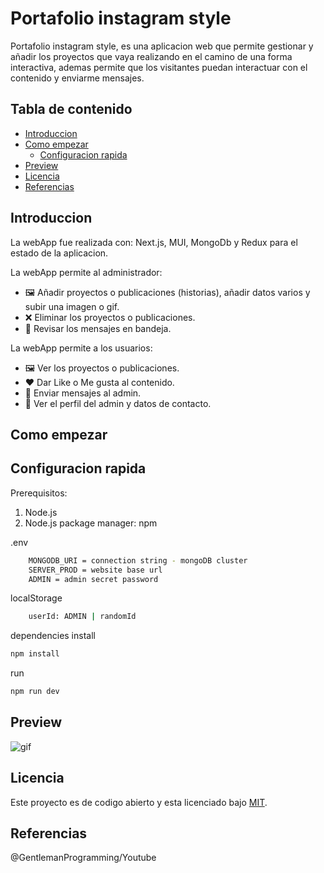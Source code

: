 # Portafolio instagram style
Portafolio instagram style, es una aplicacion web que permite gestionar y añadir los proyectos que vaya realizando en el camino de una forma interactiva, ademas permite que los visitantes puedan interactuar con el contenido y enviarme mensajes.

## Tabla de contenido
- [Introduccion](#introduccion)
- [Como empezar](#como-empezar)
    - [Configuracion rapida](#configuracion-rapida)
- [Preview](#preview)
- [Licencia](#licencia)
- [Referencias](#referencias)

## Introduccion
La webApp fue realizada con: 
Next.js, MUI, MongoDb y Redux para el estado de la aplicacion.

La webApp permite al administrador:
- 🖼️ Añadir proyectos o publicaciones (historias), añadir datos varios y subir una imagen o gif.
- ❌ Eliminar los proyectos o publicaciones.
- 💌 Revisar los mensajes en bandeja.

La webApp permite a los usuarios:
- 🖼️ Ver los proyectos o publicaciones.
- ♥️ Dar Like o Me gusta al contenido.
- 📨 Enviar mensajes al admin.
- 🤵 Ver el perfil del admin y datos de contacto.

## Como empezar
## Configuracion rapida
Prerequisitos:
1. Node.js
2. Node.js package manager: npm

.env
```bash
    MONGODB_URI = connection string - mongoDB cluster
    SERVER_PROD = website base url
    ADMIN = admin secret password
```
localStorage
```bash
    userId: ADMIN | randomId
```

dependencies install
```bash
npm install 
```
run
```bash
npm run dev
```

## Preview
![gif](https://raw.githubusercontent.com/ronaldtro/projectsImages/main/PortafolioOnlineGif.gif)

## Licencia
Este proyecto es de codigo abierto y esta licenciado bajo [MIT](/LICENSE).

## Referencias
@GentlemanProgramming/Youtube